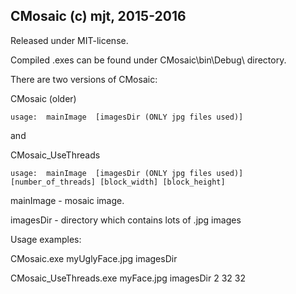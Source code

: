 CMosaic  (c) mjt, 2015-2016
---

Released under MIT-license.

Compiled .exes can be found under CMosaic\bin\Debug\ directory.


There are two versions of CMosaic:

 CMosaic   (older)
 
    usage:  mainImage  [imagesDir (ONLY jpg files used)]
	
	
and

  CMosaic_UseThreads
  
	usage:  mainImage  [imagesDir (ONLY jpg files used)] [number_of_threads] [block_width] [block_height]
	
 mainImage    - mosaic image.
 
 imagesDir    - directory which contains lots of .jpg images
 
 
 
 Usage examples:
 
  CMosaic.exe  myUglyFace.jpg  imagesDir
  
  CMosaic_UseThreads.exe  myFace.jpg  imagesDir  2  32 32


